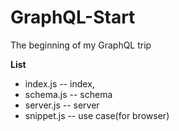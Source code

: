 # GraphQL-Start

The beginning of my GraphQL trip

**List**

* index.js -- index, 
* schema.js -- schema
* server.js -- server
* snippet.js -- use case(for browser)